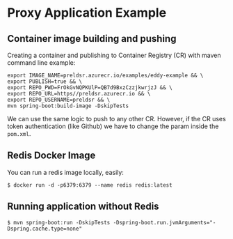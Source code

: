 # Proxy Application Example

## Container image building and pushing
Creating a container and publishing to Container Registry (CR) with maven command line example: 
```
export IMAGE_NAME=preldsr.azurecr.io/examples/eddy-example && \
export PUBLISH=true && \
export REPO_PWD=FrOkGvNQPKUlP=QB7d9BxzCzzjkwrjzJ && \
export REPO_URL=https//preldsr.azurecr.io && \
export REPO_USERNAME=preldsr && \
mvn spring-boot:build-image -DskipTests
```
We can use the same logic to push to any other CR. However, if the CR uses token authentication (like Github) we have to change the param inside the ``pom.xml``.

## Redis Docker Image
You can run a redis image locally, easily:
```
$ docker run -d -p6379:6379 --name redis redis:latest 
```

## Running application without Redis
```
$ mvn spring-boot:run -DskipTests -Dspring-boot.run.jvmArguments="-Dspring.cache.type=none"
```

